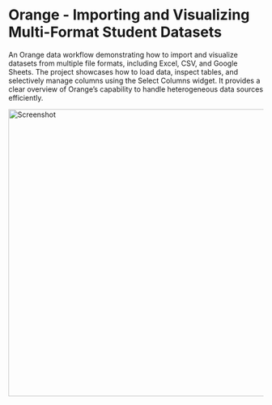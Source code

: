 # Orange - Importing and Visualizing Multi-Format Student Datasets


An Orange data workflow demonstrating how to import and visualize datasets from multiple file formats, including Excel, CSV, and Google Sheets. The project showcases how to load data, inspect tables, and selectively manage columns using the Select Columns widget. It provides a clear overview of Orange’s capability to handle heterogeneous data sources efficiently.

<img width="595" height="566" alt="Screenshot" src="https://github.com/user-attachments/assets/d82d4fcb-21e7-457a-9ec3-fa4c69401346" />
